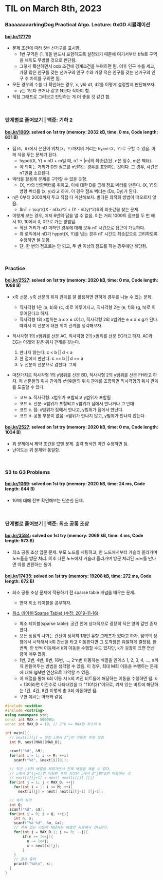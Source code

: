 # **TIL on March 8th, 2023**
### BaaaaaaaarkingDog Practical Algo. Lecture: 0x0D 시뮬레이션
#### [boj.kr/17779](../../../Problem%20Solving/boj/Simulation/17779-03-07-2023.cpp)
* 문제 조건에 따라 5번 선거구를 표시함.
  - 1번 구역은 (1, 1)을 반드시 포함하도록 설정되기 때문에 여기서부터 bfs로 구역을 채워도 무방할 것으로 판단됨.
  - 그렇게 확산하면서 oob 조건에 경계조건을 부여하면 됨. 이후 인구 수를 세고, 가장 많은 인구를 갖는 선거구의 인구 수와 가장 적은 인구를 갖는 선거구의 인구 수 차이를 구하면 됨.
* 모든 경우의 수를 다 확인하는 경우, x, y와 d1, d2를 어떻게 설정할지 판단해보자.
  - y는 1보다 크거나 같고 N보다 작아야 함.
* 직접 그래프로 그려보고 판단하는 게 더 좋을 것 같긴 함.
<br>

### 단계별로 풀어보기 | 백준: 기하 2
#### [boj.kr/1069](../../../Problem%20Solving/boj/Math/1069-03-08-2023.cpp): solved on 1st try (memory: 2032 kB, time: 0 ms, Code length: 831 B)
* 집`(0, 0)`에서 은진이 위치`(X, Y)`까지의 거리는 `hypot(X, Y)`로 구할 수 있음. 아래 식을 푸는 문제가 된다.
  - hypot(X, Y) = nD + m일 때, nT + |m|의 최솟값(단, n은 정수, m은 벡터).
  - 이 의미는 거리가 D인 점프를 n번하는 경우를 표현하는 것이다. 그 경우, 시간은 nT만큼 소요된다.
* 벡터를 활용해 문제를 구현할 수 있을 듯함.
  - (X, Y)의 방향벡터를 취하고, 이에 대한 D를 곱해 점프 벡터를 만든다. (X, Y)의 방향 벡터를 (x, y)라고 하자. 이 경우 점프 벡터는 (Dx, Dy)가 된다.
* n은 0부터 2000까지 두고 직접 다 계산해보자. 별다른 최적화 방법이 떠오르지 않음.
  - $nT + \sqrt{(X - nDx)^2 + (Y - nDy)^2}$의 최솟값을 찾는 문제.
* 이렇게 보는 경우, 예제 6번의 답을 낼 수 없음. 이는 거리 1000의 점프를 두 번 해서 10, 10에서 0, 0으로 가는 방법임.
  - 직선 거리가 nD 이하인 경우에 대해 모두 nT 시간으로 접근이 가능하다.
  - 위 로직에서 nD가 hypot(X, Y)를 넘는 경우 nT 시간도 최솟값으로 고려하도록 수정하면 될 듯함.
  - 단, 한 번의 점프로는 안 되고, 두 번 이상의 점프를 하는 경우에만 해당됨.
<br>

### Practice
#### [boj.kr/2527](../../../Problem%20Solving/boj/Math/2527-03-08-2023.cpp): solved on 1st try (memory: 2020 kB, time: 0 ms, Code length: 1088 B)
* x축 선분, y축 선분의 위치 관계를 잘 활용하면 편하게 경우를 나눌 수 있는 문제.
  - 직사각형 1은 (a, b)와 (c, d)로 이루어지고, 직사각형 2는 (e, f)와 (g, h)로 이루어진다고 하자.
  - 직사각형 1의 x범위는 a ≤ x ≤ c이고, 직사각형 2의 x범위는 e ≤ x ≤ g가 된다. 따라서 이 선분에 대한 위치 관계를 생각해보자.

* 직사각형 1의 x범위를 선분 AC, 직사각형 2의 x범위를 선분 EG라고 하자. AC와 EG는 아래와 같은 위치 관계를 갖는다.
  1. 만나지 않는다: c < b || d < a
  2. 한 점에서 만난다: c == b || d == a
  3. 두 선분이 선분으로 겹친다: 그외

* 마찬가지로 직사각형 1의 y범위를 선분 BD, 직사각형 2의 y범위를 선분 FH라고 하자. 이 선분들의 위치 관계와 x범위들의 위치 관계를 조합하면 직사각형의 위치 관계를 도출할 수 있다.
  - 코드 a. 직사각형: x범위가 포함되고 y범위가 포함됨
  - 코드 b. 선분: x범위가 포함되고 y범위가 점에서 만나거나 그 반대
  - 코드 c. 점: x범위가 점에서 만나고, y범위가 점에서 만난다.
  - 코드 d. 공통 부분이 없음: x범위가 만나지 않고, y범위가 만나지 않는다.

#### [boj.kr/2527](../../../Problem%20Solving/boj/Math/15973-03-08-2023.cpp): solved on 1st try (memory: 2020 kB, time: 0 ms, Code length: 1034 B)
* 위 문제에서 제약 조건을 없앤 문제. 출력 형식만 약간 수정하면 됨.
* 난이도는 위 문제와 동일함.
<br>

### S3 to G3 Problems
#### [boj.kr/1069](../../../Problem%20Solving/boj/random%20defense/1138-03-08-2023.cpp): solved on 1st try (memory: 2020 kB, time: 24 ms, Code length: 644 B)
* 10!에 대해 전부 확인해보는 단순한 문제.
<br>

### 단계별로 풀어보기 | 백준: 최소 공통 조상
#### [boj.kr/3584](../../../Problem%20Solving/boj/Tree/3584-03-08-2023.cpp): solved on 1st try (memory: 2068 kB, time: 4 ms, Code length: 573 B)
* 최소 공통 조상 입문 문제. 부모 노드를 세팅하고, 한 노드에서부터 거슬러 올라가며 노드들을 방문 처리. 이후 다른 노드에서 거슬러 올라가며 방문 처리된 노드를 만나면 이를 반환하는 풀이.

#### [boj.kr/17435](../../../Problem%20Solving/boj/Tree/17435-03-08-2023.cpp): solved on 1st try (memory: 19208 kB, time: 272 ms, Code length: 672 B)
* 최소 공통 조상 문제에 적용하기 전 sparse table 개념을 배우는 문제.
  - 먼저 희소 테이블을 공부하자.

* [희소 테이블(Sparse Table) (수정: 2019-11-16)](https://m.blog.naver.com/kks227/220793361738)
  - 희소 테이블(sparse table): 공간 안에 상대적으로 굉장히 적은 양의 값만 존재한다.
  - 모든 정점의 나가는 간선이 정확히 1개인 유향 그래프가 있다고 하자. 임의의 정점에서 시작해서 k회 간선을 타고 이동한다면 그 도착점은 유일하게 결정됨. 한 번씩, 한 번씩 이동해서 k회 이동을 수행할 수도 있지만, k가 굉장히 크면 연산량이 매우 많음.
  - 1번, 2번, 4번, 8번, 16번, ..., 2^n번 이동하는 배열을 인덱스 1, 2, 3, 4, ..., n까지 만들어두는 방법을 생각할 수 있음. 이 경우, 최대 M회 이동을 수행하는 문제에 대해 lgM번 연산으로 파악할 수 있음.
  - 이 배열을 통해 k회 이동 시 k의 켜진 비트들에 해당하는 이동을 수행하면 됨. k = 13이라면 이진수로 나타내었을 때 "1101(2)"이므로, 켜져 있는 비트에 해당하는 1칸, 4칸, 8칸 이렇게 총 3회 이동하면 됨.
  - 구현 예시는 아래와 같음.
```cpp
#include <cstdio>
#include <cstring>
using namespace std;
const int MAX = 500001;
const int MAX_D = 19; // 2^k >= MAX인 최소의 k
 
int main(){
  // next[i][j] = 정점 i에서 2^j번 이동한 후의 정점
  int M, next[MAX][MAX_D];

  scanf("%d", &M);
  for(int i = 1; i <= M; ++i)
    scanf("%d", &next[i][0]);

  // 작은 j부터 배열을 채워가면서 전체 배열을 채울 수 있다.
  // i에서 2^(j+1)번 이동한 후의 정점은 i에서 2^j번*2번 이동하는 것
  // next[i][j+1] = next[ next[i][j] ][j]
  for(int j = 1; j < MAX_D; ++j)
    for(int i = 1; i <= M; ++i)
      next[i][j] = next[ next[i][j-1] ][j-1];

  // 쿼리 처리
  int Q;
  scanf("%d", &Q);
  for(int i = 0; i < Q; ++i){
    int n, x;
    scanf("%d %d", &n, &x);
    // 켜져 있는 비트에 해당하는 배열만 사용해서 건너뛴다.
    for(int j = MAX_D-1; j >= 0; --j){
        if(n >= 1<<j){
          n -= 1<<j;
          x = next[x][j];
        }
    }
    // 결과 출력
    printf("%d\n", x);
  }
}
```